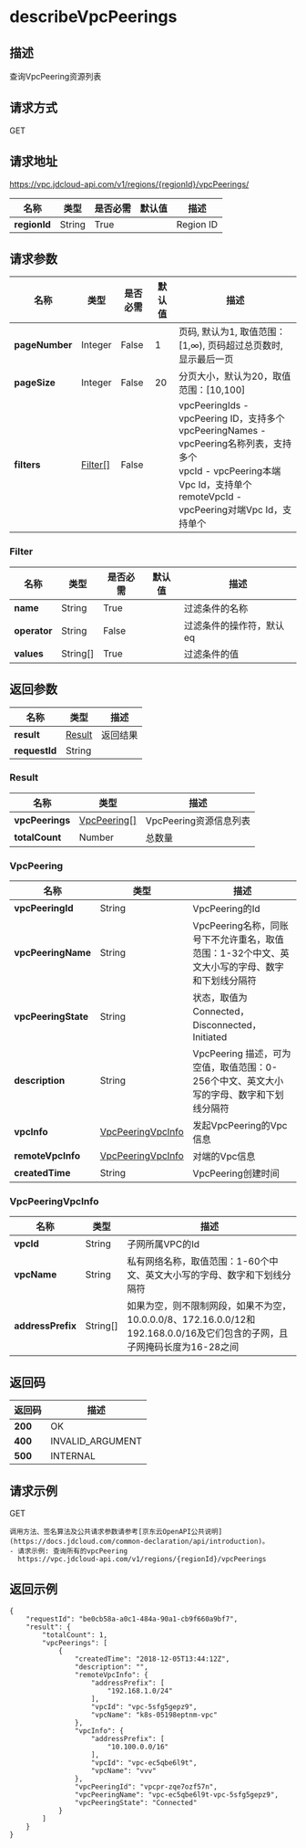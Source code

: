 # describeVpcPeerings


## 描述
查询VpcPeering资源列表

## 请求方式
GET

## 请求地址
https://vpc.jdcloud-api.com/v1/regions/{regionId}/vpcPeerings/

|名称|类型|是否必需|默认值|描述|
|---|---|---|---|---|
|**regionId**|String|True| |Region ID|

## 请求参数
|名称|类型|是否必需|默认值|描述|
|---|---|---|---|---|
|**pageNumber**|Integer|False|1|页码, 默认为1, 取值范围：[1,∞), 页码超过总页数时, 显示最后一页|
|**pageSize**|Integer|False|20|分页大小，默认为20，取值范围：[10,100]|
|**filters**|[Filter[]](#filter)|False| |vpcPeeringIds - vpcPeering ID，支持多个<br>vpcPeeringNames - vpcPeering名称列表，支持多个<br>vpcId	- vpcPeering本端Vpc Id，支持单个<br>remoteVpcId - vpcPeering对端Vpc Id，支持单个<br>|

### <div id="Filter">Filter</div>
|名称|类型|是否必需|默认值|描述|
|---|---|---|---|---|
|**name**|String|True| |过滤条件的名称|
|**operator**|String|False| |过滤条件的操作符，默认eq|
|**values**|String[]|True| |过滤条件的值|

## 返回参数
|名称|类型|描述|
|---|---|---|
|**result**|[Result](#result)|返回结果|
|**requestId**|String| |

### <div id="Result">Result</div>
|名称|类型|描述|
|---|---|---|
|**vpcPeerings**|[VpcPeering[]](#vpcpeering)|VpcPeering资源信息列表|
|**totalCount**|Number|总数量|
### <div id="VpcPeering">VpcPeering</div>
|名称|类型|描述|
|---|---|---|
|**vpcPeeringId**|String|VpcPeering的Id|
|**vpcPeeringName**|String|VpcPeering名称，同账号下不允许重名，取值范围：1-32个中文、英文大小写的字母、数字和下划线分隔符|
|**vpcPeeringState**|String|状态，取值为Connected，Disconnected，Initiated|
|**description**|String|VpcPeering 描述，可为空值，取值范围：0-256个中文、英文大小写的字母、数字和下划线分隔符|
|**vpcInfo**|[VpcPeeringVpcInfo](#vpcpeeringvpcinfo)|发起VpcPeering的Vpc信息|
|**remoteVpcInfo**|[VpcPeeringVpcInfo](#vpcpeeringvpcinfo)|对端的Vpc信息|
|**createdTime**|String|VpcPeering创建时间|
### <div id="VpcPeeringVpcInfo">VpcPeeringVpcInfo</div>
|名称|类型|描述|
|---|---|---|
|**vpcId**|String|子网所属VPC的Id|
|**vpcName**|String|私有网络名称，取值范围：1-60个中文、英文大小写的字母、数字和下划线分隔符|
|**addressPrefix**|String[]|如果为空，则不限制网段，如果不为空，10.0.0.0/8、172.16.0.0/12和192.168.0.0/16及它们包含的子网，且子网掩码长度为16-28之间|

## 返回码
|返回码|描述|
|---|---|
|**200**|OK|
|**400**|INVALID_ARGUMENT|
|**500**|INTERNAL|

## 请求示例
GET
```
调用方法、签名算法及公共请求参数请参考[京东云OpenAPI公共说明](https://docs.jdcloud.com/common-declaration/api/introduction)。
- 请求示例: 查询所有的vpcPeering
  https://vpc.jdcloud-api.com/v1/regions/{regionId}/vpcPeerings

```

## 返回示例
```
{
    "requestId": "be0cb58a-a0c1-484a-90a1-cb9f660a9bf7", 
    "result": {
        "totalCount": 1, 
        "vpcPeerings": [
            {
                "createdTime": "2018-12-05T13:44:12Z", 
                "description": "", 
                "remoteVpcInfo": {
                    "addressPrefix": [
                        "192.168.1.0/24"
                    ], 
                    "vpcId": "vpc-5sfg5gepz9", 
                    "vpcName": "k8s-05198eptnm-vpc"
                }, 
                "vpcInfo": {
                    "addressPrefix": [
                        "10.100.0.0/16"
                    ], 
                    "vpcId": "vpc-ec5qbe6l9t", 
                    "vpcName": "vvv"
                }, 
                "vpcPeeringId": "vpcpr-zqe7ozf57n", 
                "vpcPeeringName": "vpc-ec5qbe6l9t-vpc-5sfg5gepz9", 
                "vpcPeeringState": "Connected"
            }
        ]
    }
}
```
